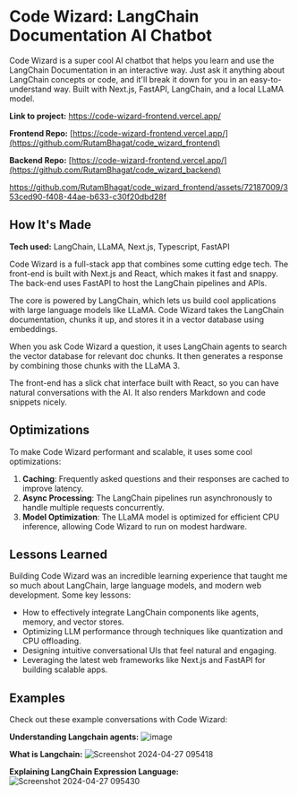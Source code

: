 # Code Wizard: LangChain Documentation AI Chatbot

Code Wizard is a super cool AI chatbot that helps you learn and use the LangChain Documentation in an interactive way. Just ask it anything about LangChain concepts or code, and it'll break it down for you in an easy-to-understand way. Built with Next.js, FastAPI, LangChain, and a local LLaMA model.

**Link to project:** https://code-wizard-frontend.vercel.app/

**Frontend Repo:** [https://code-wizard-frontend.vercel.app/](https://github.com/RutamBhagat/code_wizard_frontend)

**Backend Repo:** [https://code-wizard-frontend.vercel.app/](https://github.com/RutamBhagat/code_wizard_backend)


https://github.com/RutamBhagat/code_wizard_frontend/assets/72187009/353ced90-f408-44ae-b633-c30f20dbd28f


## How It's Made

**Tech used:** LangChain, LLaMA, Next.js, Typescript, FastAPI

Code Wizard is a full-stack app that combines some cutting edge tech. The front-end is built with Next.js and React, which makes it fast and snappy. The back-end uses FastAPI to host the LangChain pipelines and APIs.

The core is powered by LangChain, which lets us build cool applications with large language models like LLaMA. Code Wizard takes the LangChain documentation, chunks it up, and stores it in a vector database using embeddings.

When you ask Code Wizard a question, it uses LangChain agents to search the vector database for relevant doc chunks. It then generates a response by combining those chunks with the LLaMA 3.

The front-end has a slick chat interface built with React, so you can have natural conversations with the AI. It also renders Markdown and code snippets nicely.

## Optimizations

To make Code Wizard performant and scalable, it uses some cool optimizations:

1. **Caching**: Frequently asked questions and their responses are cached to improve latency.
2. **Async Processing**: The LangChain pipelines run asynchronously to handle multiple requests concurrently.
3. **Model Optimization**: The LLaMA model is optimized for efficient CPU inference, allowing Code Wizard to run on modest hardware.

## Lessons Learned

Building Code Wizard was an incredible learning experience that taught me so much about LangChain, large language models, and modern web development. Some key lessons:

- How to effectively integrate LangChain components like agents, memory, and vector stores.
- Optimizing LLM performance through techniques like quantization and CPU offloading.
- Designing intuitive conversational UIs that feel natural and engaging.
- Leveraging the latest web frameworks like Next.js and FastAPI for building scalable apps.

## Examples

Check out these example conversations with Code Wizard:

**Understanding Langchain agents:**
![image](https://github.com/RutamBhagat/code_wizard_backend/assets/72187009/c712f75d-00dd-4c15-a8f9-034c55f43b28)

**What is Langchain:**
![Screenshot 2024-04-27 095418](https://github.com/RutamBhagat/code_wizard_backend/assets/72187009/38f3bcd2-e135-487b-a81e-5563302f7b04)

**Explaining LangChain Expression Language:**
![Screenshot 2024-04-27 095430](https://github.com/RutamBhagat/code_wizard_backend/assets/72187009/fb16a35e-d619-4332-a3c1-3cc211069c1f)

